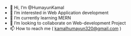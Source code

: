 - 👋 Hi, I’m @HumayunKamal
- 👀 I’m interested in Web Application development 
- 🌱 I’m currently learning MERN
- 💞️ I’m looking to collaborate on Web-development Project
- 📫 How to reach me (	kamalhumayun320@gmail.com   )

<!---
HumayunKamal/HumayunKamal is a ✨ special ✨ repository because its `README.md` (this file) appears on your GitHub profile.
You can click the Preview link to take a look at your changes.
--->

